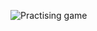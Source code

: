 ![Practising game](www.plantuml.com/plantuml/png/TP312i8m44Jl-OhnfeV-G16fHy53m2zOuXe3QLAosuD_Rr9QF4XFWTctEpCPHAdeF4Ppq3UF3CTbZap9QD38i8MS1Wd9mrCTKyo9ZQbYBkXjf0-N7YImnbXq5nplsOTqCkkBhcaFZkoq7PcMUuwH9msvSlkplzqMuBUm2JWlM8i2yXIIAAwtVMupaTpgo5GPGNwXrbyT1axF-YDV)
